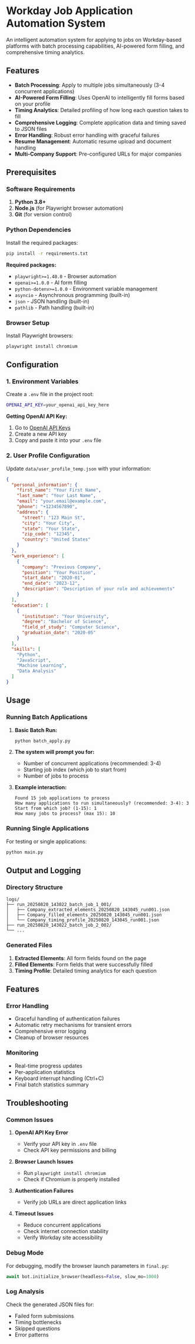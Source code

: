 # Workday Job Application Automation System

An intelligent automation system for applying to jobs on Workday-based platforms with batch processing capabilities, AI-powered form filling, and comprehensive timing analytics.

## Features

- **Batch Processing**: Apply to multiple jobs simultaneously (3-4 concurrent applications)
- **AI-Powered Form Filling**: Uses OpenAI to intelligently fill forms based on your profile
- **Timing Analytics**: Detailed profiling of how long each question takes to fill
- **Comprehensive Logging**: Complete application data and timing saved to JSON files
- **Error Handling**: Robust error handling with graceful failures
- **Resume Management**: Automatic resume upload and document handling
- **Multi-Company Support**: Pre-configured URLs for major companies

## Prerequisites

### Software Requirements

1. **Python 3.8+**
2. **Node.js** (for Playwright browser automation)
3. **Git** (for version control)

### Python Dependencies

Install the required packages:

```bash
pip install -r requirements.txt
```

**Required packages:**
- `playwright>=1.40.0` - Browser automation
- `openai>=1.0.0` - AI form filling
- `python-dotenv>=1.0.0` - Environment variable management
- `asyncio` - Asynchronous programming (built-in)
- `json` - JSON handling (built-in)
- `pathlib` - Path handling (built-in)

### Browser Setup

Install Playwright browsers:

```bash
playwright install chromium
```

## Configuration

### 1. Environment Variables

Create a `.env` file in the project root:

```bash
OPENAI_API_KEY=your_openai_api_key_here
```

**Getting OpenAI API Key:**
1. Go to [OpenAI API Keys](https://platform.openai.com/api-keys)
2. Create a new API key
3. Copy and paste it into your `.env` file

### 2. User Profile Configuration

Update `data/user_profile_temp.json` with your information:

```json
{
  "personal_information": {
    "first_name": "Your First Name",
    "last_name": "Your Last Name",
    "email": "your.email@example.com",
    "phone": "+1234567890",
    "address": {
      "street": "123 Main St",
      "city": "Your City",
      "state": "Your State",
      "zip_code": "12345",
      "country": "United States"
    }
  },
  "work_experience": [
    {
      "company": "Previous Company",
      "position": "Your Position",
      "start_date": "2020-01",
      "end_date": "2023-12",
      "description": "Description of your role and achievements"
    }
  ],
  "education": [
    {
      "institution": "Your University",
      "degree": "Bachelor of Science",
      "field_of_study": "Computer Science",
      "graduation_date": "2020-05"
    }
  ],
  "skills": [
    "Python",
    "JavaScript",
    "Machine Learning",
    "Data Analysis"
  ]
}
```

## Usage

### Running Batch Applications

1. **Basic Batch Run:**
   ```bash
   python batch_apply.py
   ```

2. **The system will prompt you for:**
   - Number of concurrent applications (recommended: 3-4)
   - Starting job index (which job to start from)
   - Number of jobs to process

3. **Example interaction:**
   ```
   Found 15 job applications to process
   How many applications to run simultaneously? (recommended: 3-4): 3
   Start from which job? (1-15): 1
   How many jobs to process? (max 15): 10
   ```

### Running Single Applications

For testing or single applications:

```bash
python main.py
```

## Output and Logging

### Directory Structure

```
logs/
├── run_20250820_143022_batch_job_1_001/
│   ├── Company_extracted_elements_20250820_143045_run001.json
│   ├── Company_filled_elements_20250820_143045_run001.json
│   └── Company_timing_profile_20250820_143045_run001.json
├── run_20250820_143022_batch_job_2_002/
└── ...
```

### Generated Files

1. **Extracted Elements**: All form fields found on the page
2. **Filled Elements**: Form fields that were successfully filled
3. **Timing Profile**: Detailed timing analytics for each question


## Features

### Error Handling
- Graceful handling of authentication failures
- Automatic retry mechanisms for transient errors
- Comprehensive error logging
- Cleanup of browser resources

### Monitoring
- Real-time progress updates
- Per-application statistics
- Keyboard interrupt handling (Ctrl+C)
- Final batch statistics summary

## Troubleshooting

### Common Issues

1. **OpenAI API Key Error**
   - Verify your API key in `.env` file
   - Check API key permissions and billing

2. **Browser Launch Issues**
   - Run `playwright install chromium`
   - Check if Chromium is properly installed

3. **Authentication Failures**
   - Verify job URLs are direct application links

4. **Timeout Issues**
   - Reduce concurrent applications
   - Check internet connection stability
   - Verify Workday site accessibility

### Debug Mode

For debugging, modify the browser launch parameters in `final.py`:

```python
await bot.initialize_browser(headless=False, slow_mo=1000)
```

### Log Analysis

Check the generated JSON files for:
- Failed form submissions
- Timing bottlenecks
- Skipped questions
- Error patterns